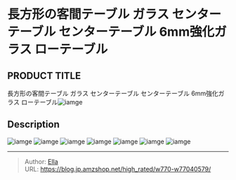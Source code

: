 # 長方形の客間テーブル ガラス センターテーブル センターテーブル  6mm強化ガラス ローテーブル


## PRODUCT TITLE 

長方形の客間テーブル ガラス センターテーブル センターテーブル  6mm強化ガラス ローテーブル![iamge](https://b2bfiles1.gigab2b.cn/image/wkseller/6313/20220529_46d5f2ed47cc7df10e4c56a5368728ee.jpg)

## Description











![iamge](https://b2bfiles1.gigab2b.cn/image/wkseller/6313/20220529_d31f39cabd69858a6a1c0242e6715fc3.jpg)
![iamge](https://b2bfiles1.gigab2b.cn/image/wkseller/6313/20220529_950a245d91e4e18389c708f38614a5bf.jpg)
![iamge](https://b2bfiles1.gigab2b.cn/image/wkseller/6313/20220529_7b8787a94f758dd6f3915fa3cde13828.jpg)
![iamge](https://b2bfiles1.gigab2b.cn/image/wkseller/6313/20220529_873aec9f071bb47d0ca99a82b48da7b9.jpg)
![iamge](https://b2bfiles1.gigab2b.cn/image/wkseller/6313/20220529_f45938131cafba6166a6ebad4db3fbab.jpg)
![iamge](https://b2bfiles1.gigab2b.cn/image/wkseller/6313/20220529_443fbedcfc581e574f9d84810d59c30c.jpg)
![iamge](https://b2bfiles1.gigab2b.cn/image/wkseller/6313/20220529_a5b20635e4d841e0cdef86537e182b8c.jpg)


---

> Author: [Ella](https://blog.jp.amzshop.net/)  
> URL: https://blog.jp.amzshop.net/high_rated/w770-w77040579/  


